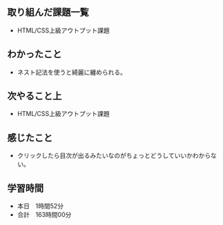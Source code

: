 ## 取り組んだ課題一覧
- HTML/CSS上級アウトプット課題
## わかったこと
- ネスト記法を使うと綺麗に纏められる。
## 次やること上
- HTML/CSS上級アウトプット課題
## 感じたこと
- クリックしたら目次が出るみたいなのがちょっとどうしていいかわからない。
## 学習時間
- 本日　1時間52分
- 合計　163時間00分